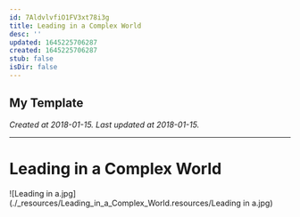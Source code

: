 ```yaml
---
id: 7AldvlvfiO1FV3xt78i3g
title: Leading in a Complex World
desc: ''
updated: 1645225706287
created: 1645225706287
stub: false
isDir: false
---
```

My Template
---

_Created at 2018-01-15._
_Last updated at 2018-01-15._




---

# Leading in a Complex World


![Leading in a.jpg](./_resources/Leading_in_a_Complex_World.resources/Leading in a.jpg)


